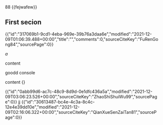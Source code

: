 88
{{fejwafew}}

## First secion

{{"id":"317069b1-9cd1-4eba-969e-39b76a3daa6e","modified":"2021-12-09T01:06:39.488+00:00","title":"","comments":0,"sourceCiteKey":"FuRenGong84","sourcePage":0}}


*a*

content

goodd 
console


content {}

{{"id":"0abb99d6-ac7c-48c9-8d9d-0e1dfc436a5a","modified":"2021-12-09T03:06:23.526+00:00","sourceCiteKey":"ZhaoShiShuiWu99","sourcePage":0}}
jj
{{"id":"30613487-bc4e-4c3a-8c4c-12e4e39dd10e","modified":"2021-12-09T02:16:06.322+00:00","sourceCiteKey":"QianXueSenZaiTan81","sourcePage":0}}


